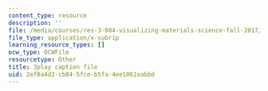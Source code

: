 ```yaml
---
content_type: resource
description: ''
file: /media/courses/res-3-004-visualizing-materials-science-fall-2017/2ef8a4d2cb845fceb5fa4ee1061eabbd_-7_Q3G1za30.vtt
file_type: application/x-subrip
learning_resource_types: []
ocw_type: OCWFile
resourcetype: Other
title: 3play caption file
uid: 2ef8a4d2-cb84-5fce-b5fa-4ee1061eabbd
---
```

